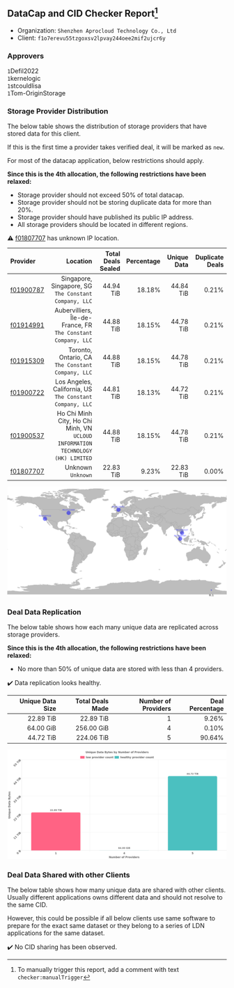 ## DataCap and CID Checker Report[^1]
 - Organization: `Shenzhen Aprocloud Technology Co., Ltd`
 - Client: `f1o7erevu55tzgoxsv2lpvay244oee2mif2ujcr6y`
### Approvers
`1`Defil2022<br/>`1`kernelogic<br/>`1`stcouldlisa<br/>`1`Tom-OriginStorage

### Storage Provider Distribution
The below table shows the distribution of storage providers that have stored data for this client.

If this is the first time a provider takes verified deal, it will be marked as `new`.

For most of the datacap application, below restrictions should apply.

**Since this is the 4th allocation, the following restrictions have been relaxed:**
 - Storage provider should not exceed 50% of total datacap.
 - Storage provider should not be storing duplicate data for more than 20%.
 - Storage provider should have published its public IP address.
 - All storage providers should be located in different regions.

⚠️ [f01807707](https://filfox.info/en/address/f01807707) has unknown IP location.

| Provider                                              |                                                                           Location | Total Deals Sealed | Percentage | Unique Data | Duplicate Deals |
| :---------------------------------------------------- | ---------------------------------------------------------------------------------: | -----------------: | ---------: | ----------: | --------------: |
| [f01900787](https://filfox.info/en/address/f01900787) |                           Singapore, Singapore, SG<br/>`The Constant Company, LLC` |          44.94 TiB |     18.18% |   44.84 TiB |           0.21% |
| [f01914991](https://filfox.info/en/address/f01914991) |                   Aubervilliers, Île-de-France, FR<br/>`The Constant Company, LLC` |          44.88 TiB |     18.15% |   44.78 TiB |           0.21% |
| [f01915309](https://filfox.info/en/address/f01915309) |                               Toronto, Ontario, CA<br/>`The Constant Company, LLC` |          44.88 TiB |     18.15% |   44.78 TiB |           0.21% |
| [f01900722](https://filfox.info/en/address/f01900722) |                        Los Angeles, California, US<br/>`The Constant Company, LLC` |          44.81 TiB |     18.13% |   44.72 TiB |           0.21% |
| [f01900537](https://filfox.info/en/address/f01900537) | Ho Chi Minh City, Ho Chi Minh, VN<br/>`UCLOUD INFORMATION TECHNOLOGY (HK) LIMITED` |          44.88 TiB |     18.15% |   44.78 TiB |           0.21% |
| [f01807707](https://filfox.info/en/address/f01807707) |                                                              Unknown<br/>`Unknown` |          22.83 TiB |      9.23% |   22.83 TiB |           0.00% |

![Provider Distribution](https://raw.githubusercontent.com/data-preservation-programs/filplus-checker-assets/main/filecoin-project/filecoin-plus-large-datasets/issues/527/1673118299070.png)
### Deal Data Replication
The below table shows how each many unique data are replicated across storage providers.

**Since this is the 4th allocation, the following restrictions have been relaxed:**
- No more than 50% of unique data are stored with less than 4 providers.

✔️ Data replication looks healthy.

| Unique Data Size | Total Deals Made | Number of Providers | Deal Percentage |
| ---------------: | ---------------: | ------------------: | --------------: |
|        22.89 TiB |        22.89 TiB |                   1 |           9.26% |
|        64.00 GiB |       256.00 GiB |                   4 |           0.10% |
|        44.72 TiB |       224.06 TiB |                   5 |          90.64% |

![Replication Distribution](https://raw.githubusercontent.com/data-preservation-programs/filplus-checker-assets/main/filecoin-project/filecoin-plus-large-datasets/issues/527/1673118299815.png)
### Deal Data Shared with other Clients
The below table shows how many unique data are shared with other clients.
Usually different applications owns different data and should not resolve to the same CID.

However, this could be possible if all below clients use same software to prepare for the exact same dataset or they belong to a series of LDN applications for the same dataset.

✔️ No CID sharing has been observed.

[^1]: To manually trigger this report, add a comment with text `checker:manualTrigger`

